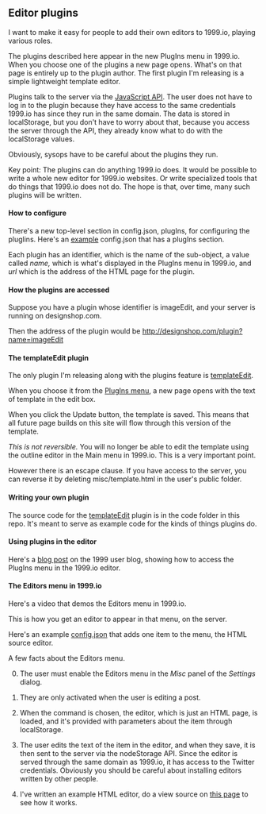 ## Editor plugins

I want to make it easy for people to add their own editors to 1999.io, playing various roles. 

The plugins described here appear in the new PlugIns menu in 1999.io. When you choose one of the plugins a new page opens. What's on that page is entirely up to the plugin author. The first plugin I'm releasing is a simple lightweight template editor. 

Plugins talk to the server via the <a href="https://github.com/scripting/nodeStorage/blob/master/api.js">JavaScript API</a>. The user does not have to log in to the plugin because they have access to the same credentials 1999.io has since they run in the same domain. The data is stored in localStorage, but you don't have to worry about that, because you access the server through the API, they already know what to do with the localStorage values.

Obviously, sysops have to be careful about the plugins they run.

Key point: The plugins can do anything 1999.io does. It would be possible to write a whole new editor for 1999.io websites. Or write specialized tools that do things that 1999.io does not do. The hope is that, over time, many such plugins will be written.

#### How to configure

There's a new top-level section in config.json, plugIns, for configuring the pluglins. Here's an <a href="https://gist.github.com/scripting/cf804e88a63437417a3a8a2068864b51">example</a> config.json that has a plugIns section.

Each plugin has an identifier, which is the name of the sub-object, a value called <i>name,</i> which is what's displayed in the PlugIns menu in 1999.io, and <i>url</i> which is the address of the HTML page for the plugin.

#### How the plugins are accessed

Suppose you have a plugin whose identifier is imageEdit, and your server is running on designshop.com. 

Then the address of the plugin would be http://designshop.com/plugin?name=imageEdit

#### The templateEdit plugin

The only plugin I'm releasing along with the plugins feature is <a href="https://github.com/scripting/1999-project/blob/master/code/templateedit.html">templateEdit</a>. 

When you choose it from the <a href="http://scripting.com/2016/05/16/pluginmenu.png">PlugIns menu</a>, a new page opens with the text of template in the edit box.

When you click the Update button, the template is saved. This means that all future page builds on this site will flow through this version of the template.

<i>This is not reversible. </i>You will no longer be able to edit the template using the outline editor in the Main menu in 1999.io. This is a very important point.

However there is an escape clause. If you have access to the server, you can reverse it by deleting misc/template.html in the user's public folder.

#### Writing your own plugin

The source code for the <a href="https://github.com/scripting/1999-project/blob/master/code/templateedit.html">templateEdit</a> plugin is in the code folder in this repo. It's meant to serve as example code for the kinds of things plugins do. 

#### Using plugins in the editor

Here's a <a href="http://my.1999.io/users/1999io/2016/05/16/0024.html">blog post</a> on the 1999 user blog, showing how to access the PlugIns menu in the 1999.io editor. 

#### The Editors menu in 1999.io

Here's a video that demos the Editors menu in 1999.io.

This is how you get an editor to appear in that menu, on the server.

Here's an example <a href="https://gist.github.com/scripting/677c6608119b57ab39ca3d6e0a40468b">config.json</a> that adds one item to the menu, the HTML source editor.

A few facts about the Editors menu.

0. The user must enable the Editors menu in the <i>Misc</i> panel of the <i>Settings</i> dialog.

1. They are only activated when the user is editing a post. 

2. When the command is chosen, the editor, which is just an HTML page, is loaded, and it's provided with parameters about the item through localStorage. 

3. The user edits the text of the item in the editor, and when they save, it is then sent to the server via the nodeStorage API. Since the editor is served through the same domain as 1999.io, it has access to the Twitter credentials. Obviously you should be careful about installing editors written by other people. 

4. I've written an example HTML editor, do a view source on <a href="http://1999.io/editors/htmleditor.html">this page</a> to see how it works. 

